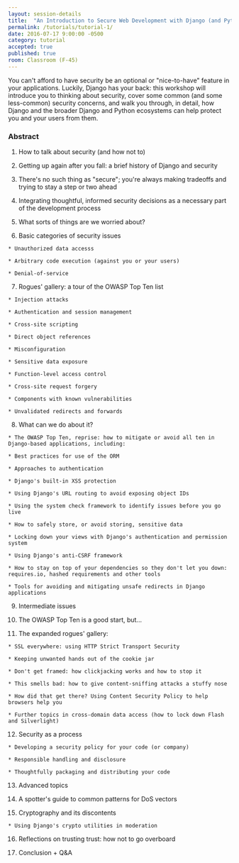 ```yaml
---
layout: session-details
title:  "An Introduction to Secure Web Development with Django (and Python!)"
permalink: /tutorials/tutorial-1/
date: 2016-07-17 9:00:00 -0500
category: tutorial
accepted: true
published: true
room: Classroom (F-45)
---
```

You can't afford to have security be an optional or "nice-to-have" feature in
your applications. Luckily, Django has your back: this workshop will introduce
you to thinking about security, cover some common (and some less-common)
security concerns, and walk you through, in detail, how Django and the broader
Django and Python ecosystems can help protect you and your users from them.

### Abstract

  1. How to talk about security (and how not to)

  2. Getting up again after you fall: a brief history of Django and security

  3. There's no such thing as "secure"; you're always making tradeoffs and trying to stay a step or two ahead

  4. Integrating thoughtful, informed security decisions as a necessary part of the development process

  5. What sorts of things are we worried about?

  6. Basic categories of security issues

    * Unauthorized data accesss

    * Arbitrary code execution (against you or your users)

    * Denial-of-service

  7. Rogues' gallery: a tour of the OWASP Top Ten list

    * Injection attacks

    * Authentication and session management

    * Cross-site scripting

    * Direct object references

    * Misconfiguration

    * Sensitive data exposure

    * Function-level access control

    * Cross-site request forgery

    * Components with known vulnerabilities

    * Unvalidated redirects and forwards

  8. What can we do about it?

    * The OWASP Top Ten, reprise: how to mitigate or avoid all ten in Django-based applications, including:

    * Best practices for use of the ORM

    * Approaches to authentication

    * Django's built-in XSS protection

    * Using Django's URL routing to avoid exposing object IDs

    * Using the system check framework to identify issues before you go live

    * How to safely store, or avoid storing, sensitive data

    * Locking down your views with Django's authentication and permission system

    * Using Django's anti-CSRF framework

    * How to stay on top of your dependencies so they don't let you down: requires.io, hashed requirements and other tools

    * Tools for avoiding and mitigating unsafe redirects in Django applications

  9. Intermediate issues

  10. The OWASP Top Ten is a good start, but...

  11. The expanded rogues' gallery:

    * SSL everywhere: using HTTP Strict Transport Security

    * Keeping unwanted hands out of the cookie jar

    * Don't get framed: how clickjacking works and how to stop it

    * This smells bad: how to give content-sniffing attacks a stuffy nose

    * How did that get there? Using Content Security Policy to help browsers help you

    * Further topics in cross-domain data access (how to lock down Flash and Silverlight)

  12. Security as a process

    * Developing a security policy for your code (or company)

    * Responsible handling and disclosure

    * Thoughtfully packaging and distributing your code

  13. Advanced topics

  14. A spotter's guide to common patterns for DoS vectors

  15. Cryptography and its discontents

    * Using Django's crypto utilities in moderation
  16. Reflections on trusting trust: how not to go overboard

  17. Conclusion + Q&amp;A

